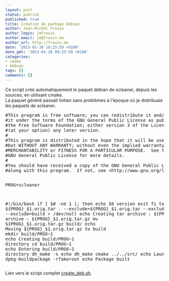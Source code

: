 ```yaml
---
layout: post
status: publish
published: true
title: Création de package debian
author: Jean-Michel Frouin
author_login: jmfrouin
author_email: jm@frouin.me
author_url: http://frouin.me
date: '2013-01-20 10:25:59 +0100'
date_gmt: '2013-01-20 09:25:59 +0100'
categories:
- cmake
- debian
tags: []
comments: []
---
```

<p>Ce script créé automatiquement le paquet debian de scleaner, depuis les sources, en utilisant cmake.<br />
La paquet généré passait lintian sans problèmes à l'époque où je distribuais les paquets de scleaner.</p>
<!--more-->
<pre class="brush:shell">#This program is free software; you can redistribute it and/or modify
#it under the terms of the GNU General Public License as published by
#the Free Software Foundation; either version 3 of the License, or
#(at your option) any later version.
#
#This program is distributed in the hope that it will be useful,
#but WITHOUT ANY WARRANTY; without even the implied warranty of
#MERCHANTABILITY or FITNESS FOR A PARTICULAR PURPOSE.  See the
#GNU General Public License for more details.
#
#You should have received a copy of the GNU General Public License
#along with this program.  If not, see &lt;http://www.gnu.org/licenses/&gt;.

PROG=scleaner

#!/bin/bash
if [ $# -ne 1 ]; then
	echo $0 version
	exit
fi
tar cvf ${PROG}_$1.orig.tar . --exclude=${PROG}_$1.orig.tar --exclude=.svn --exclude=build &gt; /dev/null
echo Creating tar archive : ${PROG}_$1.orig.tar
gzip ${PROG}_$1.orig.tar 
echo Compression of tar archive : ${PROG}_$1.orig.tar.gz
mv ${PROG}_$1.orig.tar.gz build/
echo Moving ${PROG}_$1.orig.tar.gz to build
mkdir build/${PROG}-$1
echo Creating build/${PROG}-$1 directory
cd build/${PROG}-$1
echo Entering build/${PROG}-$1 directory
dh_make -s
echo dh_make
cmake ../../src/
echo Launching cmake
dpkg-buildpackage -rfakeroot 
echo Package built</pre>
<p>Lien vers le script complet <a href="http://frouin.me/scripts/create_deb.sh">create_deb.sh</a>.</p>
<!-- Matomo -->
<script type="text/javascript">
  var _paq = window._paq || [];
  /* tracker methods like "setCustomDimension" should be called before "trackPageView" */
  _paq.push(['trackPageView']);
  _paq.push(['enableLinkTracking']);
  (function() {
    var u="//stats.frouin.me/";
    _paq.push(['setTrackerUrl', u+'matomo.php']);
    _paq.push(['setSiteId', '1']);
    var d=document, g=d.createElement('script'), s=d.getElementsByTagName('script')[0];
    g.type='text/javascript'; g.async=true; g.defer=true; g.src=u+'matomo.js'; s.parentNode.insertBefore(g,s);
  })();
</script>
<!-- End Matomo Code -->
